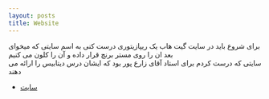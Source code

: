 ```yaml
---
layout: posts
title: Website
---
```



برای شروع باید در سایت گیت هاب یک ریپازیتوری درست کنی به اسم سایتی که میخوای 
<br>
بعد ان را روی مستر برنچ قرار داده و آن را کلون می کنیم
<br>
سایتی که درست کردم برای استاد آقای زارع پور بود که ایشان درس دیتابیس را ارائه می دهند
<br>
* [سایت](https://amirsmvt.github.com/Database)
<br>
